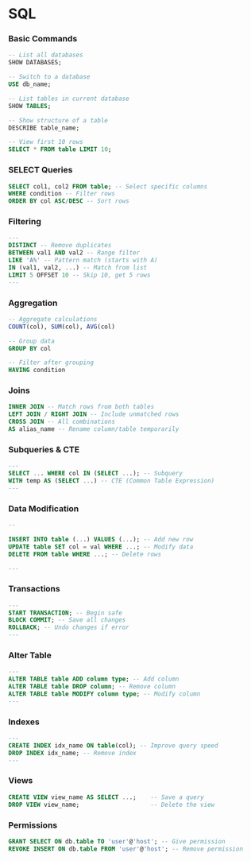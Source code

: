 # SQL

### Basic Commands

```sql
-- List all databases 
SHOW DATABASES; 

-- Switch to a database 
USE db_name; 

-- List tables in current database 
SHOW TABLES; 

-- Show structure of a table 
DESCRIBE table_name; 

-- View first 10 rows 
SELECT * FROM table LIMIT 10;
```

### SELECT Queries

```sql
SELECT col1, col2 FROM table; -- Select specific columns 
WHERE condition -- Filter rows 
ORDER BY col ASC/DESC -- Sort rows
```

### Filtering

```sql
---
DISTINCT -- Remove duplicates 
BETWEEN val1 AND val2 -- Range filter 
LIKE 'A%' -- Pattern match (starts with A) 
IN (val1, val2, ...) -- Match from list 
LIMIT 5 OFFSET 10 -- Skip 10, get 5 rows 
---
```

### Aggregation

```sql
-- Aggregate calculations 
COUNT(col), SUM(col), AVG(col) 

-- Group data 
GROUP BY col 

-- Filter after grouping 
HAVING condition
```

### Joins

```sql
INNER JOIN -- Match rows from both tables 
LEFT JOIN / RIGHT JOIN -- Include unmatched rows 
CROSS JOIN -- All combinations 
AS alias_name -- Rename column/table temporarily
```

### Subqueries & CTE

```sql
---
SELECT ... WHERE col IN (SELECT ...); -- Subquery 
WITH temp AS (SELECT ...) -- CTE (Common Table Expression) 
---
```

### Data Modification

```sql
-- 

INSERT INTO table (...) VALUES (...); -- Add new row 
UPDATE table SET col = val WHERE ...; -- Modify data 
DELETE FROM table WHERE ...; -- Delete rows 

---
```

### Transactions

```sql
---
START TRANSACTION; -- Begin safe 
BLOCK COMMIT; -- Save all changes 
ROLLBACK; -- Undo changes if error 
---
```

### Alter Table

```sql
---
ALTER TABLE table ADD column type; -- Add column 
ALTER TABLE table DROP column; -- Remove column 
ALTER TABLE table MODIFY column type; -- Modify column 
---
```

### Indexes

```sql
---
CREATE INDEX idx_name ON table(col); -- Improve query speed 
DROP INDEX idx_name; -- Remove index 
---
```

### Views

```sql
CREATE VIEW view_name AS SELECT ...;    -- Save a query
DROP VIEW view_name;                    -- Delete the view
```

### Permissions

```sql
GRANT SELECT ON db.table TO 'user'@'host'; -- Give permission 
REVOKE INSERT ON db.table FROM 'user'@'host'; -- Remove permission
```

